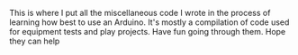 This is where I put all the miscellaneous code I wrote in the process of learning how best to use an Arduino.
It's mostly a compilation of code used for equipment tests and play projects.
Have fun going through them. Hope they can help
